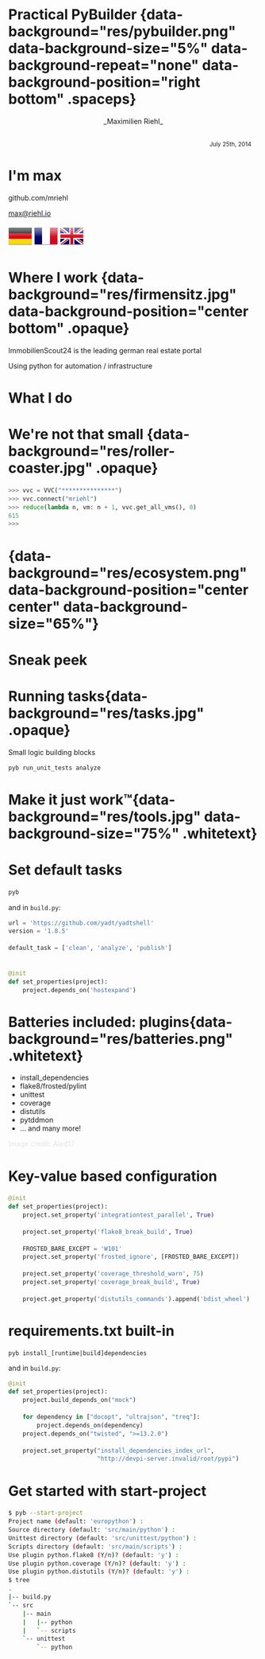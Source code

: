 # Practical PyBuilder {data-background="res/pybuilder.png" data-background-size="5%" data-background-repeat="none" data-background-position="right bottom" .spaceps}

<div style="text-align: center;">_Maximilien Riehl_</div>

<div style="margin: 2em 1em 0em; text-align: right;">
<small>July 25th, 2014</small>
</div>

# I'm max

github.com/mriehl

max@riehl.io

<img src="res/Germany.png"/>
<img src="res/France.png"/>
<img src="res/gb.png"/>

# Where I work {data-background="res/firmensitz.jpg" data-background-position="center bottom" .opaque}

ImmobilienScout24 is the leading german real estate portal

Using python for automation / infrastructure

# What I do
<div
    data-typescript="demos/script-update"
    data-timing="demos/timing-update"
    data-speed=2
    data-cols=120
    data-rows=20
    data-show-controls="false"
    data-font-size="auto"
    class="cinescript">
</div>

# We're not that small {data-background="res/roller-coaster.jpg" .opaque}
```python
>>> vvc = VVC("***************")
>>> vvc.connect("mriehl")
>>> reduce(lambda n, vm: n + 1, vvc.get_all_vms(), 0)
615
>>> 
```

# {data-background="res/ecosystem.png" data-background-position="center center" data-background-size="65%"}


# Sneak peek
<div
    data-typescript="demos/script-yadtshell"
    data-timing="demos/timing-yadtshell"
    data-speed=2
    data-cols=135
    data-rows=20
    data-show-controls="false"
    data-font-size="auto"
    class="cinescript">
</div>

# Running tasks{data-background="res/tasks.jpg" .opaque}
Small logic building blocks

```bash
pyb run_unit_tests analyze
```

# Make it just work™{data-background="res/tools.jpg" data-background-size="75%" .whitetext}

# Set default tasks
```bash
pyb
```
and in `build.py`:
```python
url = 'https://github.com/yadt/yadtshell'
version = '1.8.5'

default_task = ['clean', 'analyze', 'publish']


@init
def set_properties(project):
    project.depends_on('hostexpand')
```

# Batteries included: plugins{data-background="res/batteries.png" .whitetext}
* install_dependencies
* flake8/frosted/pylint
* unittest
* coverage
* distutils
* pytddmon
* ... and many more!

<div style="bottom: 0; text-align: left; opacity: 0.1">Image credit: Aled17</div>

# Key-value based configuration

```python
@init
def set_properties(project):
    project.set_property('integrationtest_parallel', True)

    project.set_property('flake8_break_build', True)

    FROSTED_BARE_EXCEPT = 'W101'
    project.set_property('frosted_ignore', [FROSTED_BARE_EXCEPT])

    project.set_property('coverage_threshold_warn', 75)
    project.set_property('coverage_break_build', True)

    project.get_property('distutils_commands').append('bdist_wheel')
```

# requirements.txt built-in
```
pyb install_[runtime|build]dependencies
```


and in `build.py`:


```python
@init
def set_properties(project):
    project.build_depends_on("mock")

    for dependency in ["docopt", "ultrajson", "treq"]:
        project.depends_on(dependency)
    project.depends_on("twisted", ">=13.2.0")

    project.set_property("install_dependencies_index_url",
                         "http://devpi-server.invalid/root/pypi")
```

# Get started with start-project
```bash
$ pyb --start-project
Project name (default: 'europython') : 
Source directory (default: 'src/main/python') : 
Unittest directory (default: 'src/unittest/python') : 
Scripts directory (default: 'src/main/scripts') : 
Use plugin python.flake8 (Y/n)? (default: 'y') : 
Use plugin python.coverage (Y/n)? (default: 'y') : 
Use plugin python.distutils (Y/n)? (default: 'y') : 
$ tree
.
|-- build.py
`-- src
    |-- main
    |   |-- python
    |   `-- scripts
    `-- unittest
        `-- python
```
